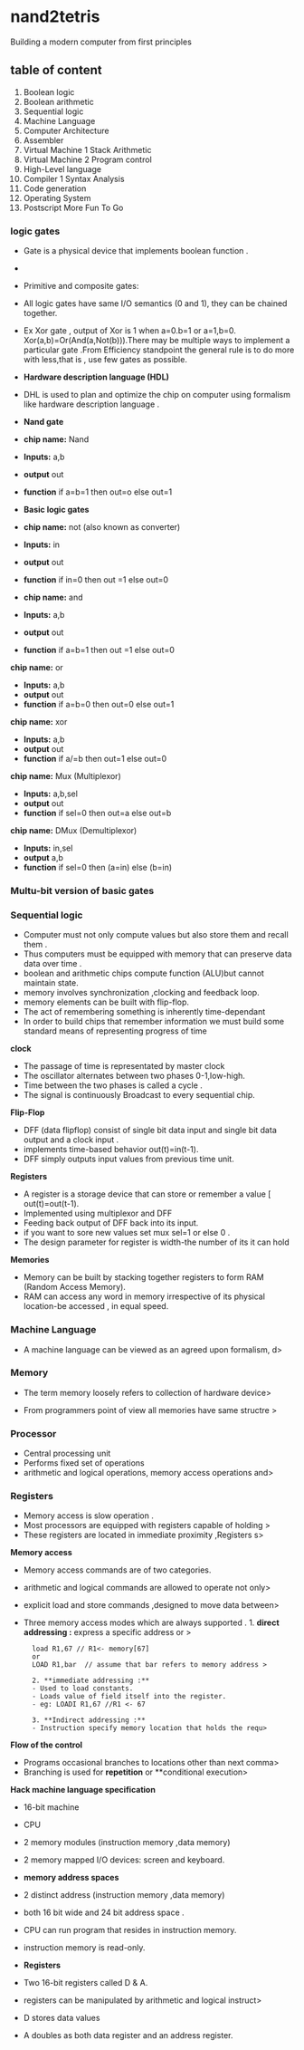 # nand2tetris
Building a modern computer from first principles

## table of content 


1.  Boolean logic 
2.  Boolean arithmetic
3.  Sequential logic
4.  Machine Language 
5.  Computer Architecture  
6.  Assembler 
7.  Virtual Machine 1 Stack Arithmetic 
8.  Virtual Machine 2 Program control 
9.  High-Level language 
10. Compiler 1 Syntax Analysis 
11. Code generation 
12. Operating System 
13. Postscript More Fun To Go 
 

### logic gates 
- Gate is a physical device that implements boolean function .

-

- Primitive and composite gates:

- All logic gates have same I/O semantics (0 and 1), they can be chained together.

- Ex Xor gate , output of Xor is 1 when a=0.b=1 or a=1,b=0.
Xor(a,b)=Or(And(a,Not(b))).There may be multiple ways to implement a particular gate .From Efficiency standpoint the general rule is to do more with less,that is , use few gates as possible.

- **Hardware description language (HDL)**
- DHL is used to plan and optimize the chip on computer using formalism like hardware description language .


- **Nand gate**
- **chip name:** Nand 
- **Inputs:** a,b
- **output** out
- **function** if a=b=1 then out=o else out=1

- **Basic logic gates**

- **chip name:** not (also known as converter)
- **Inputs:** in
- **output** out
- **function** if in=0 then out =1 else out=0
 
- **chip name:** and 
- **Inputs:** a,b
- **output** out
- **function** if a=b=1 then out =1 else out=0
 
**chip name:** or
- **Inputs:** a,b
- **output** out
- **function** if a=b=0 then out=0 else out=1
 
 **chip name:** xor
- **Inputs:** a,b
- **output** out
- **function** if a/=b then out=1 else out=0
 
 **chip name:** Mux  	(Multiplexor)
- **Inputs:** a,b,sel
- **output** out
- **function** if sel=0 then out=a else out=b
 
 
**chip name:** DMux  	(Demultiplexor)
- **Inputs:** in,sel
- **output** a,b 
- **function** if sel=0 then (a=in) else (b=in) 


### Multu-bit version of basic gates








### Sequential logic 

- Computer must not only compute values but also store them and recall them .
- Thus computers must be equipped with memory that can preserve data data over time .
- boolean and arithmetic chips compute function (ALU)but cannot maintain state.
- memory involves synchronization ,clocking and feedback loop.
- memory elements can be built with flip-flop.
- The act of remembering something is inherently time-dependant
- In order to build chips that remember information we must build some standard means of representing progress of time


**clock** 
- The passage of time is representated by master clock
- The oscillator alternates between two phases 0-1,low-high.
- Time between the two phases is called a  cycle .
- The signal is continuously Broadcast to every sequential chip.

**Flip-Flop** 
- DFF (data flipflop) consist of single bit data  input and single bit data output and a clock input .
- implements time-based behavior out(t)=in(t-1).
- DFF simply outputs input values from previous time unit.

**Registers**
- A register is a storage device that can store or remember a value [ out(t)=out(t-1).
- Implemented using multiplexor and DFF 
- Feeding back output of DFF back into its input.
- if you want to sore new values set mux sel=1 or else 0 .
- The design parameter for register is width-the number of its it can hold

**Memories**
- Memory can be built by  stacking together registers to form RAM (Random Access Memory).
- RAM can access any word in memory irrespective of its physical location-be accessed , in equal speed.

### Machine Language
- A machine language can be viewed as an agreed upon formalism, d>

### Memory
- The term memory loosely refers to collection of hardware device>

- From programmers point of view all memories have same structre >


### Processor
- Central processing unit
- Performs fixed set of operations
- arithmetic and logical operations, memory access operations and>

### Registers

- Memory access is slow operation .
- Most processors are equipped with registers capable of holding >
- These registers are located in immediate proximity ,Registers s>

**Memory access**

- Memory access commands are of two categories.
- arithmetic and logical commands are allowed to operate not only>

- explicit load and store commands ,designed to move data between>

- Three memory access modes which are always supported .
        1. **direct addressing :** express a specific address or >

        load R1,67 // R1<- memory[67]
        or
        LOAD R1,bar  // assume that bar refers to memory address >

        2. **immediate addressing :**
        - Used to load constants.
        - Loads value of field itself into the register.
        - eg: LOADI R1,67 //R1 <- 67

        3. **Indirect addressing :**
        - Instruction specify memory location that holds the requ>
**Flow of the control**
- Programs occasional branches to locations other than next comma>
- Branching is used for **repetition** or **conditional execution>





**Hack machine language specification**
- 16-bit machine
- CPU
- 2 memory modules (instruction memory ,data memory)
- 2 memory mapped I/O devices: screen and keyboard.

- **memory address spaces**
- 2 distinct address (instruction memory ,data memory)
- both 16 bit wide and 24 bit address space .
- CPU can run program that resides in instruction memory.
- instruction memory is read-only.


- **Registers**
- Two 16-bit registers called D & A.
- registers can be manipulated by arithmetic and logical instruct>
- D stores data values
- A doubles as both data register and an address register.



